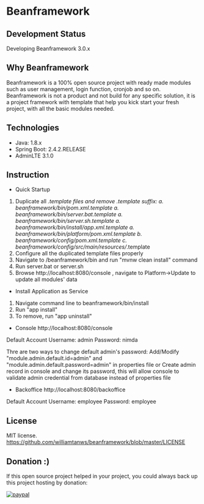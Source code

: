 # Beanframework

## Development Status

Developing Beanframework 3.0.x

## Why Beanframework

Beanframework is a 100% open source project with ready made modules such as user management, login function, cronjob and so on. 
Beanframework is not a product and not build for any specific solution, it is a project framework with template that help you kick start your fresh project, with all the basic modules needed.

## Technologies

* Java: 1.8.x
* Spring Boot: 2.4.2.RELEASE
* AdminLTE 3.1.0

## Instruction

* Quick Startup

1. Duplicate all *.template files and remove .template suffix:
a. beanframework/bin/pom.xml.template
a. beanframework/bin/server.bat.template
a. beanframework/bin/server.sh.template
a. beanframework/bin/install/app.xml.template
a. beanframework/bin/platform/pom.xml.template
b. beanframework/config/pom.xml.template
c. beanframework/config/src/main/resources/*.template
2. Configure all the duplicated template files properly
3. Navigate to /beanframework/bin and run "mvnw clean install" command
4. Run server.bat or server.sh
5. Browse http://localhost:8080/console , navigate to Platform->Update to update all modules' data

* Install Application as Service
1. Navigate command line to beanframework/bin/install
2. Run "app install"
3. To remove, run "app uninstall"

* Console
http://localhost:8080/console

Default Account
Username: admin
Password: nimda

Thre are two ways to change default admin's password:
Add/Modify "module.admin.default.id=admin" and "module.admin.default.password=admin" in properties file
or
Create admin record in console and change its password, this will allow console to validate admin credential from database instead of properties file

* Backoffice
http://localhost:8080/backoffice

Default Account
Username: employee
Password: employee

## License

MIT license. https://github.com/williamtanws/beanframework/blob/master/LICENSE

## Donation :)
If this open source project helped in your project, you could always back up this project hosting by donation: 

[![paypal](https://www.paypalobjects.com/en_US/i/btn/btn_donateCC_LG.gif)](https://www.paypal.com/cgi-bin/webscr?cmd=_s-xclick&hosted_button_id=QSJEVREPCXW72)
